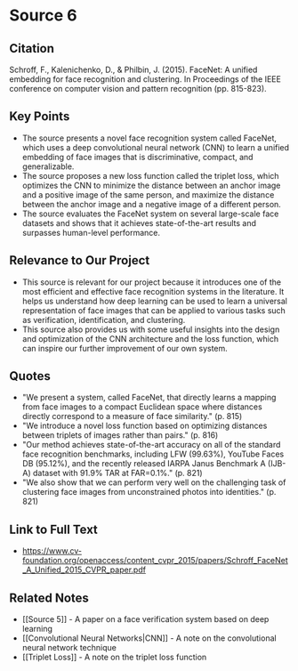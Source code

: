 # Source 6

## Citation

Schroff, F., Kalenichenko, D., & Philbin, J. (2015). FaceNet: A unified embedding for face recognition and clustering. In Proceedings of the IEEE conference on computer vision and pattern recognition (pp. 815-823).

## Key Points

- The source presents a novel face recognition system called FaceNet, which uses a deep convolutional neural network (CNN) to learn a unified embedding of face images that is discriminative, compact, and generalizable.
- The source proposes a new loss function called the triplet loss, which optimizes the CNN to minimize the distance between an anchor image and a positive image of the same person, and maximize the distance between the anchor image and a negative image of a different person.
- The source evaluates the FaceNet system on several large-scale face datasets and shows that it achieves state-of-the-art results and surpasses human-level performance.

## Relevance to Our Project

- This source is relevant for our project because it introduces one of the most efficient and effective face recognition systems in the literature. It helps us understand how deep learning can be used to learn a universal representation of face images that can be applied to various tasks such as verification, identification, and clustering.
- This source also provides us with some useful insights into the design and optimization of the CNN architecture and the loss function, which can inspire our further improvement of our own system.

## Quotes

- "We present a system, called FaceNet, that directly learns a mapping from face images to a compact Euclidean space where distances directly correspond to a measure of face similarity." (p. 815)
- "We introduce a novel loss function based on optimizing distances between triplets of images rather than pairs." (p. 816)
- "Our method achieves state-of-the-art accuracy on all of the standard face recognition benchmarks, including LFW (99.63%), YouTube Faces DB (95.12%), and the recently released IARPA Janus Benchmark A (IJB-A) dataset with 91.9% TAR at FAR=0.1%." (p. 821)
- "We also show that we can perform very well on the challenging task of clustering face images from unconstrained photos into identities." (p. 821)

## Link to Full Text

- https://www.cv-foundation.org/openaccess/content_cvpr_2015/papers/Schroff_FaceNet_A_Unified_2015_CVPR_paper.pdf

## Related Notes

- [[Source 5]] - A paper on a face verification system based on deep learning
- [[Convolutional Neural Networks|CNN]] - A note on the convolutional neural network technique
- [[Triplet Loss]] - A note on the triplet loss function